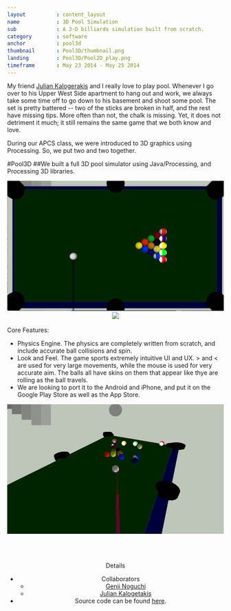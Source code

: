 ```yaml
---
layout          : content_layout
name            : 3D Pool Simulation
sub             : A 3-D billiards simulation built from scratch.
category        : software
anchor          : pool3d
thumbnail       : Pool3D/thumbnail.png
landing			: Pool3D/Pool2D_play.png
timeframe       : May 23 2014 - May 25 2014
---
```




My friend [Julian Kalogerakis]("https://github.com/juliankal") and I really love to play pool. Whenever I go over to his Upper West Side apartment to hang out and work, we always take some time off to go down to his basement and shoot some pool. The set is pretty battered -- two of the sticks are broken in half, and the rest have missing tips. More often than not, the chalk is missing. Yet, it does not detriment it much; it still remains the same game that we both know and love.

During our APCS class, we were introduced to 3D graphics using Processing. So, we put two and two together.


#Pool3D
##We built a full 3D pool simulator using Java/Processing, and Processing 3D libraries.


<center>
<img src="/res/img/src/Pool3D/Pool2D_top.png" width="800px">
<br>
<img src="/res/img/srcs/Pool3D/Pool2D_Break.png" width="800px">
</center>


Core Features:

* Physics Engine. The physics are completely written from scratch, and include accurate ball collisions and spin.
* Look and Feel. The game sports extremely intuitive UI and UX. > and < are used for very large movements, while the mouse is used for very accurate aim. The balls all have skins on them that appear like thye are rolling as the ball travels.
* We are looking to port it to the Android and iPhone, and put it on the Google Play Store as well as the App Store.

<center>
<img src="/res/img/src/Pool3D/Pool2D_play.png" width="800px">

<br><br>

Details


* Collaborators
	* [Genji Noguchi]("genjinoguchi.com")
	* [Julian Kalogetakis]("https://github.com/juliankal")
* Source code can be found <a href="https://github.com/JulianKal/Per6-Noguchi-Kalogerakis-XPool">here</a>.
